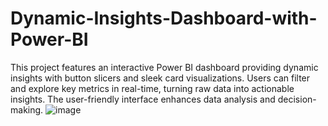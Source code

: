 # Dynamic-Insights-Dashboard-with-Power-BI
This project features an interactive Power BI dashboard providing dynamic insights with button slicers and sleek card visualizations. Users can filter and explore key metrics in real-time, turning raw data into actionable insights. The user-friendly interface enhances data analysis and decision-making.
![image](https://github.com/user-attachments/assets/5177a97a-1f09-4b01-bcff-bc9b246ac95f)
